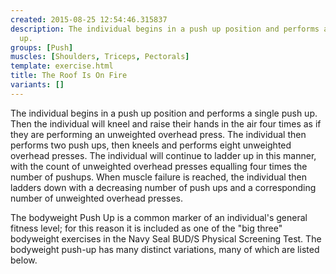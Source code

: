 ```yaml
---
created: 2015-08-25 12:54:46.315837
description: The individual begins in a push up position and performs a single push
  up.
groups: [Push]
muscles: [Shoulders, Triceps, Pectorals]
template: exercise.html
title: The Roof Is On Fire
variants: []
---
```

The individual begins in a push up position and performs a single push up. Then the individual will kneel and raise their hands in the air four times as if they are performing an unweighted overhead press. The individual then performs two push ups, then kneels and performs eight unweighted overhead presses. The individual will continue to ladder up in this manner, with the count of unweighted overhead presses equalling four times the number of pushups. When muscle failure is reached, the individual then ladders down with a decreasing number of push ups and a corresponding number of unweighted overhead presses.

The bodyweight Push Up is a common marker of an individual's general fitness level; for this reason it is included as one of the "big three" bodyweight exercises in the Navy Seal BUD/S Physical Screening Test. The bodyweight push-up has many distinct variations, many of which are listed below.